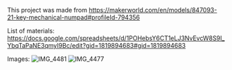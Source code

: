 This project was made from https://makerworld.com/en/models/847093-21-key-mechanical-numpad#profileId-794356

List of materials: https://docs.google.com/spreadsheets/d/1POHebsY6CT1eLJ3NvEvcW8S9I_YbqTaPaNE3qmyI9Bc/edit?gid=1819894683#gid=1819894683

Images:
![IMG_4481](https://github.com/user-attachments/assets/e37d6eee-e600-4f46-bf9e-f992969cb6af)
![IMG_4477](https://github.com/user-attachments/assets/e97ccaa5-5a65-44e9-8e11-53a2c4bba7ac)
